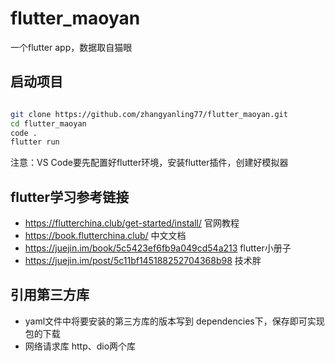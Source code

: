 # flutter_maoyan
一个flutter app，数据取自猫眼

## 启动项目
```bash

git clone https://github.com/zhangyanling77/flutter_maoyan.git
cd flutter_maoyan
code .
flutter run

```
注意：VS Code要先配置好flutter环境，安装flutter插件，创建好模拟器

## flutter学习参考链接
* https://flutterchina.club/get-started/install/ 官网教程
* https://book.flutterchina.club/ 中文文档
* https://juejin.im/book/5c5423ef6fb9a049cd54a213 flutter小册子
* https://juejin.im/post/5c11bf145188252704368b98 技术胖


## 引用第三方库
* yaml文件中将要安装的第三方库的版本写到 dependencies下，保存即可实现包的下载
* 网络请求库 http、dio两个库

